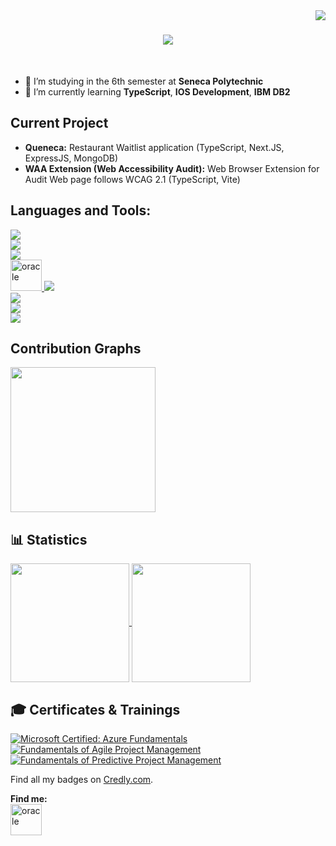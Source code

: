 <img align="right" src="https://visitor-badge.laobi.icu/badge?page_id=SYimleang" />
<h1 align="center" hright="70px"><img src="https://readme-typing-svg.herokuapp.com/?font=Righteous&color=00B4D8&size=40&center=true&vCenter=true&width=500&height=70&duration=5000&lines=Hi+There!+👋;+This+is+Sasawat+Yimleang!;" /></h1>
<br>

<!--![](https://komarev.com/ghpvc/?username=SYimleang)-->
- 🔭 I’m studying in the 6th semester at **Seneca Polytechnic**
- 🌱 I’m currently learning **TypeScript**, **IOS Development**, **IBM DB2**
<!-- - 🌱 Currently practicing Express.JS -->

## Current Project
- **Queneca:** Restaurant Waitlist application (TypeScript, Next.JS, ExpressJS, MongoDB)
- **WAA Extension (Web Accessibility Audit):** Web Browser Extension for Audit Web page follows WCAG 2.1 (TypeScript, Vite)
  
## Languages and Tools:
<!--
<p align="left">
<img src="https://icongr.am/devicon/c-original.svg?size=128&color=currentColor" alt="c" width="50" height="50"/>
<img src="https://icongr.am/devicon/cplusplus-original.svg?size=128&color=currentColor" alt="cplusplus" width="50" height="50"/>
<img src="https://icongr.am/devicon/csharp-original.svg?size=128&color=currentColor" alt="csharp" width="50" height="50"/>
<img src="https://icongr.am/devicon/html5-original.svg?size=128&color=currentColor" alt="html5" width="50" height="50"/>
<img src="https://icongr.am/devicon/css3-original.svg?size=128&color=currentColor" alt="css" width="50" height="50"/>
<img src="https://icongr.am/devicon/javascript-original.svg?size=128&color=currentColor" alt="javascript" width="50" height="50"/>
<img src="https://icongr.am/devicon/oracle-original.svg?size=128&color=currentColor" alt="oracle" width="50" height="50"/> 
<p align="left">
-->

</p>
</p>
<p align="left">
  <a href="https://skillicons.dev">
    <img src="https://skillicons.dev/icons?i=c,cpp,html,css,js,ts,java,py,kotlin,swift" />
    <br>
    <img src="https://skillicons.dev/icons?i=git,nodejs,express,react,nextjs" />
    <br>
    <img src="https://skillicons.dev/icons?i=bootstrap,tailwind,materialui,postman" />
    <br>
    <img src="https://icongr.am/devicon/oracle-original.svg?size=128&color=currentColor" alt="oracle" width="50" height="50"/> 
    <img src="https://skillicons.dev/icons?i=postgres,mongodb" />
    <br>
    <img src="https://skillicons.dev/icons?i=figma" />
    <br>
    <img src="https://skillicons.dev/icons?i=docker,azure,aws,netlify" />
    <br>
    <img src="https://skillicons.dev/icons?i=github,visualstudio,vscode,idea,replit,androidstudio" />
  </a>
</p>

## Contribution Graphs
<p align="left">
  <img height=232 align="center" src=http://github-profile-summary-cards.vercel.app/api/cards/profile-details?username=SYimleang&theme=tokyonight />
</p>

## 📊 Statistics
<p align="left">
<a href="https://github.com/SYimleang/github-readme-stats">
  <img height=190 align="center" src="https://github-readme-stats-wheat-iota-56.vercel.app/api?username=SYimleang&hide_border=true&card_width=400&theme=tokyonight" />
</a>
<a href="https://github.com/SYimleang/convoychat">
  <img height=190 align="center" src="https://github-readme-stats-wheat-iota-56.vercel.app/api/top-langs?username=SYimleang&hide_border=true&layout=compact&langs_count=9&card_width=350&theme=tokyonight&cache_bust=1" />
</a>
  </p>

<!--
**SYimleang/SYimleang** is a ✨ _special_ ✨ repository because its `README.md` (this file) appears on your GitHub profile.
-->

## 🎓 Certificates & Trainings

<!--START_SECTION:badges-->
[![Microsoft Certified: Azure Fundamentals](https://images.credly.com/size/110x110/images/be8fcaeb-c769-4858-b567-ffaaa73ce8cf/image.png)](https://learn.microsoft.com/api/credentials/share/en-us/SasawatYimleang-8842/E269FD295D72E38B?sharingId=DE8289F60145A740")
[![Fundamentals of Agile Project Management](https://images.credly.com/size/110x110/images/2677386a-c65f-4d4d-89f2-5b0babbc77d2/KickoffAgileBadge.png)](https://www.credly.com/badges/1e9e326a-ce6c-48c1-8435-ec6f6e359f09/public_url")
[![Fundamentals of Predictive Project Management](https://images.credly.com/size/110x110/images/37f7183c-9a25-4c72-916d-0c21572f5875/image.png)](https://www.credly.com/badges/d5fb8105-0a56-4331-8482-9c678a40a3f1/public_url")
<!--END_SECTION:badges-->

Find all my badges on [Credly.com](https://www.credly.com/users/sasawat-yimleang/badges).

**Find me:**
<br>
<a href="https://www.linkedin.com/in/sasawat-yimleang-564620155/"><img src="https://icongr.am/devicon/linkedin-original.svg?size=128&color=currentColor" alt="oracle" width="50" height="50"/></a>
